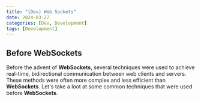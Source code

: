```yaml
---
title: "[Dev] Web Sockets"
date: 2024-03-27
categories: [Dev, Development]
tags: [Development]
---
```


## Before WebSockets

Before the advent of **WebSockets**, several techniques were used to achieve real-time, bidirectional communication between web clients and servers. These methods were often more complex and less efficient than **WebSockets**. Let's take a loot at some common techniques that were used before **WebSockets**.

